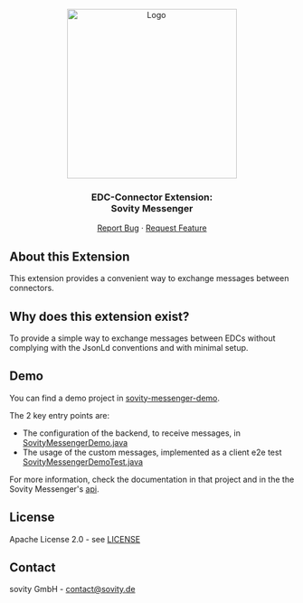 <!-- PROJECT LOGO -->
<br />
<div align="center">
  <a href="https://github.com/sovity/edc-extensions">
    <img src="https://raw.githubusercontent.com/sovity/edc-ui/main/src/assets/images/sovity_logo.svg" alt="Logo" width="300">
  </a>

<h3 align="center">EDC-Connector Extension:<br />Sovity Messenger</h3>

  <p align="center">
    <a href="https://github.com/sovity/edc-extensions/issues/new?template=bug_report.md">Report Bug</a>
    ·
    <a href="https://github.com/sovity/edc-extensions/issues/new?template=feature_request.md">Request Feature</a>
  </p>
</div>

## About this Extension

This extension provides a convenient way to exchange messages between connectors.

## Why does this extension exist?

To provide a simple way to exchange messages between EDCs without complying with the JsonLd conventions and with minimal setup.

## Demo

You can find a demo project in [sovity-messenger-demo](../sovity-messenger-demo).

The 2 key entry points are:
- The configuration of the backend, to receive messages, in [SovityMessengerDemo.java](../sovity-messenger-demo/src/main/java/de/sovity/edc/extension/sovitymessenger/demo/SovityMessengerDemo.java)
- The usage of the custom messages, implemented as a client e2e test [SovityMessengerDemoTest.java](../sovity-messenger-demo/src/test/java/de/sovity/edc/extension/sovitymessenger/demo/SovityMessengerDemoTest.java)

For more information, check the documentation in that project and in the the Sovity Messenger's [api](src%2Fmain%2Fjava%2Fde%2Fsovity%2Fedc%2Fextension%2Fmessenger%2Fapi).

## License

Apache License 2.0 - see [LICENSE](../../LICENSE)

## Contact

sovity GmbH - contact@sovity.de
